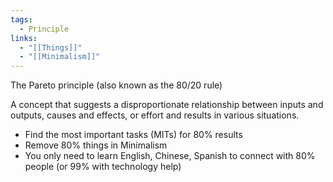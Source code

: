 ```yaml
---
tags:
  - Principle
links:
  - "[[Things]]"
  - "[[Minimalism]]"
---
```

The Pareto principle (also known as the 80/20 rule)

A concept that suggests a disproportionate relationship between inputs and outputs, causes and effects, or effort and results in various situations.

- Find the most important tasks (MITs) for 80% results
- Remove 80% things in Minimalism
- You only need to learn English, Chinese, Spanish to connect with 80% people (or 99% with technology help)